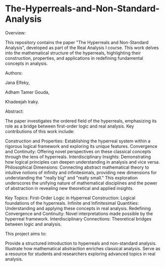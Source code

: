 # The-Hyperreals-and-Non-Standard-Analysis
Overview:

This repository contains the paper "The Hyperreals and Non-Standard Analysis", developed as part of the Real Analysis I course. This work delves into the mathematical structure of the hyperreals, highlighting their construction, properties, and applications in redefining fundamental concepts in analysis.

Authors:

Jana Elfeky,

Adham Tamer Gouda,

Khadeejah Iraky.

Abstract:

The paper investigates the ordered field of the hyperreals, emphasizing its role as a bridge between first-order logic and real analysis. Key contributions of this work include:

Construction and Properties: Establishing the hyperreal system within a rigorous logical framework and exploring its unique features.
Convergence and Continuity: Offering novel perspectives on these classical concepts through the lens of hyperreals.
Interdisciplinary Insights: Demonstrating how logical principles can deepen understanding in analysis and vice versa.
Philosophical Dimensions: Connecting abstract mathematical theory to intuitive notions of infinity and infinitesimals, providing new dimensions for understanding the "really big" and "really small."
This exploration underscores the unifying nature of mathematical disciplines and the power of abstraction in revealing new theoretical and applied insights.

Key Topics:
First-Order Logic in Hyperreal Construction: Logical foundations of the hyperreals.
Infinite and Infinitesimal Quantities: Understanding and applying these concepts in real analysis.
Redefining Convergence and Continuity: Novel interpretations made possible by the hyperreal framework.
Interdisciplinary Connections: Theoretical bridges between logic and analysis.

This project aims to:

Provide a structured introduction to hyperreals and non-standard analysis.
Illustrate how mathematical abstraction enriches classical analysis.
Serve as a resource for students and researchers exploring advanced topics in real analysis.
